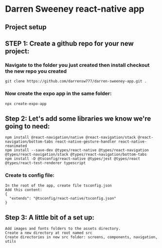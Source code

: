 # Darren Sweeney react-native app

## Project setup

## STEP 1: Create a github repo for your new project:

### Navigate to the folder you just created then install checkout the new repo you created

```
git clone https://github.com/darrensw777/darren-sweeney-app.git .
```

### Now create the expo app in the same folder:

```
npx create-expo-app
```

## Step 2: Let's add some libraries we know we're going to need:

```
npm install @react-navigation/native @react-navigation/stack @react-navigation/bottom-tabs react-native-gesture-handler react-native-reanimated
npm install --save-dev @types/react-native @types/react-navigation @types/react-navigation/stack @types/react-navigation/bottom-tabs
npm install -D @tsconfig/react-native @types/jest @types/react @types/react-test-renderer typescript
```

### Create ts config file:

```
In the root of the app, create file tsconfig.json
Add this content:
{
  "extends": "@tsconfig/react-native/tsconfig.json"
}
```

## Step 3: A little bit of a set up:

```
Add images and fonts folders to the assets directory.
Create a new directory at root named src
Create directories in new src folder: screens, components, navigation, utils
```
